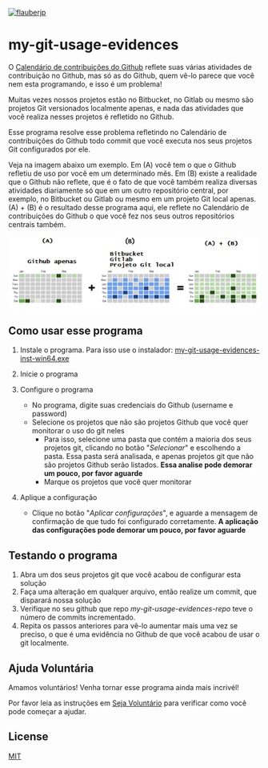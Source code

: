 [![flauberjp](https://circleci.com/gh/flauberjp/my-git-usage-evidences.svg?style=shield)](https://circleci.com/gh/flauberjp/my-git-usage-evidences/tree/master)
# my-git-usage-evidences

O [Calendário de contribuições do Github](https://help.github.com/pt/github/setting-up-and-managing-your-github-profile/viewing-contributions-on-your-profile#contributions-calendar) 
reflete suas várias atividades de contribuição no Github, mas só as do Github,
quem vê-lo parece que você nem esta programando, e isso é um problema!

Muitas vezes nossos projetos estão no Bitbucket, no Gitlab ou mesmo são projetos 
Git versionados localmente apenas, e nada das atividades que você realiza nesses projetos é 
refletido no Github.

Esse programa resolve esse problema refletindo no Calendário de contribuições do Github 
todo commit que você executa nos seus projetos Git configurados por ele.

Veja na imagem abaixo um exemplo. Em (A) você tem o que o Github refletiu de uso por você em um 
determinado mês. Em (B) existe a realidade que o Github não reflete, que é o fato de que
você também realiza diversas atividades diariamente só que em um outro repositório central, por exemplo,
no Bitbucket ou Gitlab ou mesmo em um projeto Git local apenas. (A) + (B) é o resultado desse programa
aqui, ele reflete no Calendário de contribuições do Github o que você fez nos seus outros repositórios 
centrais também.   

![Resultado do uso desse programa](static/exemploGraficoDeUso.png "Resultado do uso desse programa")

## Como usar esse programa

1. Instale o programa. Para isso use o instalador: [my-git-usage-evidences-inst-win64.exe](https://github.com/flauberjp/my-git-usage-evidences/releases/download/1.3-SNAPSHOT/my-git-usage-evidences-inst-win64.exe)

2. Inicie o programa

3. Configure o programa
    * No programa, digite suas credenciais do Github 
    (username e password)
    * Selecione os projetos que não são projetos Github que você quer
    monitorar o uso do git neles
      * Para isso, selecione uma pasta que contém a maioria dos seus
      projetos git, clicando no botão "_Selecionar_" e escolhendo a pasta.
      Essa pasta será analisada, e apenas projetos git que não são projetos
      Github serão listados. 
      **Essa analise pode demorar um pouco, por favor aguarde**
      * Marque os projetos que você quer monitorar

4. Aplique a configuração
    * Clique no botão "_Aplicar configurações_", e aguarde a mensagem
    de confirmação de que tudo foi configurado corretamente.
    **A aplicação das configurações pode demorar um pouco, por favor aguarde** 

## Testando o programa

1. Abra um dos seus projetos git que você acabou de configurar esta solução
2. Faça uma alteração em qualquer arquivo, então realize um commit, que disparará nossa solução
3. Verifique no seu github que repo _my-git-usage-evidences-repo_ teve o número de commits incrementado.
4. Repita os passos anteriores para vê-lo aumentar mais uma vez se preciso, o que é uma 
evidência no Github de que você acabou de usar o git localmente.


## Ajuda Voluntária
Amamos voluntários! Venha tornar esse programa ainda mais incrivél! 

Por favor leia as instruções em [Seja Voluntário](CONTRIBUTING.md) para verificar como você pode começar a ajudar.


## License
[MIT](https://pt.wikipedia.org/wiki/Licen%C3%A7a_MIT)


